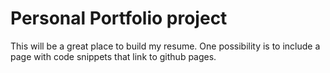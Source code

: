 # Personal Portfolio project

This will be a great place to build my resume. One possibility is to include a page with code snippets that link to github pages.  